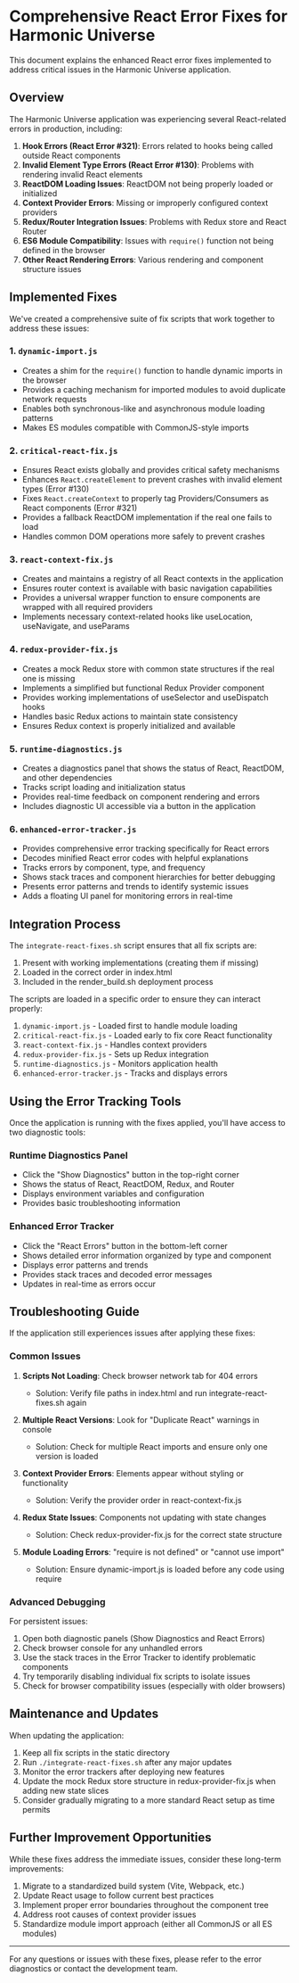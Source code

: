 # Comprehensive React Error Fixes for Harmonic Universe

This document explains the enhanced React error fixes implemented to address critical issues in the Harmonic Universe application.

## Overview

The Harmonic Universe application was experiencing several React-related errors in production, including:

1. **Hook Errors (React Error #321)**: Errors related to hooks being called outside React components
2. **Invalid Element Type Errors (React Error #130)**: Problems with rendering invalid React elements
3. **ReactDOM Loading Issues**: ReactDOM not being properly loaded or initialized
4. **Context Provider Errors**: Missing or improperly configured context providers
5. **Redux/Router Integration Issues**: Problems with Redux store and React Router
6. **ES6 Module Compatibility**: Issues with `require()` function not being defined in the browser
7. **Other React Rendering Errors**: Various rendering and component structure issues

## Implemented Fixes

We've created a comprehensive suite of fix scripts that work together to address these issues:

### 1. `dynamic-import.js`

- Creates a shim for the `require()` function to handle dynamic imports in the browser
- Provides a caching mechanism for imported modules to avoid duplicate network requests
- Enables both synchronous-like and asynchronous module loading patterns
- Makes ES modules compatible with CommonJS-style imports

### 2. `critical-react-fix.js`

- Ensures React exists globally and provides critical safety mechanisms
- Enhances `React.createElement` to prevent crashes with invalid element types (Error #130)
- Fixes `React.createContext` to properly tag Providers/Consumers as React components (Error #321)
- Provides a fallback ReactDOM implementation if the real one fails to load
- Handles common DOM operations more safely to prevent crashes

### 3. `react-context-fix.js`

- Creates and maintains a registry of all React contexts in the application
- Ensures router context is available with basic navigation capabilities
- Provides a universal wrapper function to ensure components are wrapped with all required providers
- Implements necessary context-related hooks like useLocation, useNavigate, and useParams

### 4. `redux-provider-fix.js`

- Creates a mock Redux store with common state structures if the real one is missing
- Implements a simplified but functional Redux Provider component
- Provides working implementations of useSelector and useDispatch hooks
- Handles basic Redux actions to maintain state consistency
- Ensures Redux context is properly initialized and available

### 5. `runtime-diagnostics.js`

- Creates a diagnostics panel that shows the status of React, ReactDOM, and other dependencies
- Tracks script loading and initialization status
- Provides real-time feedback on component rendering and errors
- Includes diagnostic UI accessible via a button in the application

### 6. `enhanced-error-tracker.js`

- Provides comprehensive error tracking specifically for React errors
- Decodes minified React error codes with helpful explanations
- Tracks errors by component, type, and frequency
- Shows stack traces and component hierarchies for better debugging
- Presents error patterns and trends to identify systemic issues
- Adds a floating UI panel for monitoring errors in real-time

## Integration Process

The `integrate-react-fixes.sh` script ensures that all fix scripts are:

1. Present with working implementations (creating them if missing)
2. Loaded in the correct order in index.html
3. Included in the render_build.sh deployment process

The scripts are loaded in a specific order to ensure they can interact properly:

1. `dynamic-import.js` - Loaded first to handle module loading
2. `critical-react-fix.js` - Loaded early to fix core React functionality
3. `react-context-fix.js` - Handles context providers
4. `redux-provider-fix.js` - Sets up Redux integration
5. `runtime-diagnostics.js` - Monitors application health
6. `enhanced-error-tracker.js` - Tracks and displays errors

## Using the Error Tracking Tools

Once the application is running with the fixes applied, you'll have access to two diagnostic tools:

### Runtime Diagnostics Panel

- Click the "Show Diagnostics" button in the top-right corner
- Shows the status of React, ReactDOM, Redux, and Router
- Displays environment variables and configuration
- Provides basic troubleshooting information

### Enhanced Error Tracker

- Click the "React Errors" button in the bottom-left corner
- Shows detailed error information organized by type and component
- Displays error patterns and trends
- Provides stack traces and decoded error messages
- Updates in real-time as errors occur

## Troubleshooting Guide

If the application still experiences issues after applying these fixes:

### Common Issues

1. **Scripts Not Loading**: Check browser network tab for 404 errors

   - Solution: Verify file paths in index.html and run integrate-react-fixes.sh again

2. **Multiple React Versions**: Look for "Duplicate React" warnings in console

   - Solution: Check for multiple React imports and ensure only one version is loaded

3. **Context Provider Errors**: Elements appear without styling or functionality

   - Solution: Verify the provider order in react-context-fix.js

4. **Redux State Issues**: Components not updating with state changes

   - Solution: Check redux-provider-fix.js for the correct state structure

5. **Module Loading Errors**: "require is not defined" or "cannot use import"
   - Solution: Ensure dynamic-import.js is loaded before any code using require

### Advanced Debugging

For persistent issues:

1. Open both diagnostic panels (Show Diagnostics and React Errors)
2. Check browser console for any unhandled errors
3. Use the stack traces in the Error Tracker to identify problematic components
4. Try temporarily disabling individual fix scripts to isolate issues
5. Check for browser compatibility issues (especially with older browsers)

## Maintenance and Updates

When updating the application:

1. Keep all fix scripts in the static directory
2. Run `./integrate-react-fixes.sh` after any major updates
3. Monitor the error trackers after deploying new features
4. Update the mock Redux store structure in redux-provider-fix.js when adding new state slices
5. Consider gradually migrating to a more standard React setup as time permits

## Further Improvement Opportunities

While these fixes address the immediate issues, consider these long-term improvements:

1. Migrate to a standardized build system (Vite, Webpack, etc.)
2. Update React usage to follow current best practices
3. Implement proper error boundaries throughout the component tree
4. Address root causes of context provider issues
5. Standardize module import approach (either all CommonJS or all ES modules)

---

For any questions or issues with these fixes, please refer to the error diagnostics or contact the development team.
